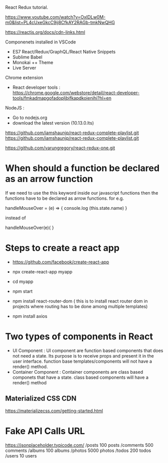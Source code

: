 React Redux tutorial.

https://www.youtube.com/watch?v=OxIDLw0M-m0&list=PL4cUxeGkcC9ij8CfkAY2RAGb-tmkNwQHG

https://reactjs.org/docs/cdn-links.html

<script crossorigin src="https://unpkg.com/react@16/umd/react.development.js"></script>
<script crossorigin src="https://unpkg.com/react-dom@16/umd/react-dom.development.js"></script>

<script crossorigin src="https://unpkg.com/react@16/umd/react.production.min.js"></script>
<script crossorigin src="https://unpkg.com/react-dom@16/umd/react-dom.production.min.js"></script>

Componenets installed in VSCode
- ES7 React/Redux/GraphQL/React Native Snippets
- Sublime Babel
- Monokai ++ Theme
- Live Server

Chrome extension
- React developer tools : https://chrome.google.com/webstore/detail/react-developer-tools/fmkadmapgofadopljbjfkapdkoienihi?hl=en

NodeJS :
- Go to nodejs.org
- download the latest version (10.13.0.lts)


https://github.com/iamshaunjp/react-redux-complete-playlist.git
https://github.com/iamshaunjp/react-redux-complete-playlist.git


https://github.com/varungregory/react-redux-one.git


When should a function be declared as an arrow function
=======================================================
If we need to use the this keyword inside our javascript functions then the functions
have to be declared as arrow functions. for e.g.

handleMouseOver = (e) => {
    console.log (this.state.name)
}

instead of 

handleMouseOver(e){
}



Steps to create a react app
===========================
- https://github.com/facebook/create-react-app
- npx create-react-app myapp
- cd myapp
- npm start

- npm install react-router-dom  ( this is to install react router dom in projects where routing has to be done among multiple
  templates)

- npm install axios 

Two types of components in React
================================
- UI Component : UI component are function based components that does not need a state.  Its purpose is to receive props
  and present it in the user interface.  function base templates/components will not have a render() method.
- Container Component  : Container components are class based componets that have a state. class based components will have a render()
  method


Materialized CSS CDN
--------------------
https://materializecss.com/getting-started.html
<link rel="stylesheet" href="https://cdnjs.cloudflare.com/ajax/libs/materialize/1.0.0-rc.2/css/materialize.min.css">    

Fake API Calls URL
==================
https://jsonplaceholder.typicode.com/
/posts 	100 posts
/comments 	500 comments
/albums 	100 albums
/photos 	5000 photos
/todos 	200 todos
/users 	10 users

